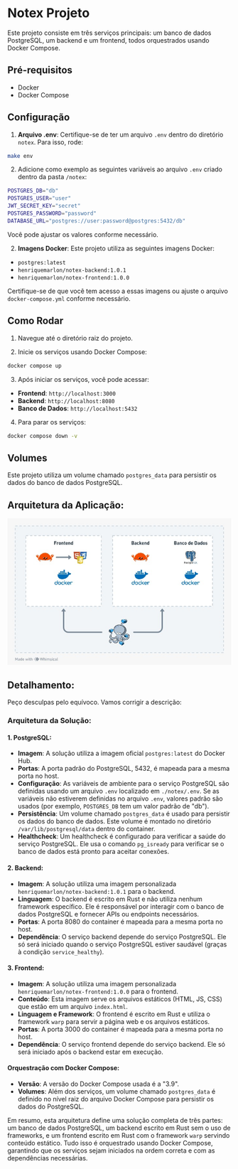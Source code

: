 # Notex Projeto

Este projeto consiste em três serviços principais: um banco de dados PostgreSQL, um backend e um frontend, todos orquestrados usando Docker Compose.

## Pré-requisitos

- Docker
- Docker Compose

## Configuração

1. **Arquivo .env**: Certifique-se de ter um arquivo `.env` dentro do diretório `notex`. Para isso, rode:

```bash
make env
```

2. Adicione como exemplo as seguintes variáveis ao arquivo ```.env``` criado dentro da pasta ```/notex```:

```bash
POSTGRES_DB="db"
POSTGRES_USER="user"
JWT_SECRET_KEY="secret"
POSTGRES_PASSWORD="password"
DATABASE_URL="postgres://user:password@postgres:5432/db"
```

Você pode ajustar os valores conforme necessário.

2. **Imagens Docker**: Este projeto utiliza as seguintes imagens Docker:

- `postgres:latest`
- `henriquemarlon/notex-backend:1.0.1`
- `henriquemarlon/notex-frontend:1.0.0`

Certifique-se de que você tem acesso a essas imagens ou ajuste o arquivo `docker-compose.yml` conforme necessário.

## Como Rodar

1. Navegue até o diretório raiz do projeto.

2. Inicie os serviços usando Docker Compose:

```bash
docker compose up
```

3. Após iniciar os serviços, você pode acessar:

- **Frontend**: `http://localhost:3000`
- **Backend**: `http://localhost:8080`
- **Banco de Dados**: `http://localhost:5432`

4. Para parar os serviços:

```bash
docker compose down -v
```

## Volumes

Este projeto utiliza um volume chamado `postgres_data` para persistir os dados do banco de dados PostgreSQL.

## Arquitetura da Aplicação:
<p align="center">
  <img src="./arquitetura.jpeg" alt="Arquitetura da Solução">
</p>

## Detalhamento:
Peço desculpas pelo equívoco. Vamos corrigir a descrição:

### Arquitetura da Solução:

#### 1. **PostgreSQL**:
- **Imagem**: A solução utiliza a imagem oficial `postgres:latest` do Docker Hub.
- **Portas**: A porta padrão do PostgreSQL, 5432, é mapeada para a mesma porta no host.
- **Configuração**: As variáveis de ambiente para o serviço PostgreSQL são definidas usando um arquivo `.env` localizado em `./notex/.env`. Se as variáveis não estiverem definidas no arquivo `.env`, valores padrão são usados (por exemplo, `POSTGRES_DB` tem um valor padrão de "db").
- **Persistência**: Um volume chamado `postgres_data` é usado para persistir os dados do banco de dados. Este volume é montado no diretório `/var/lib/postgresql/data` dentro do container.
- **Healthcheck**: Um healthcheck é configurado para verificar a saúde do serviço PostgreSQL. Ele usa o comando `pg_isready` para verificar se o banco de dados está pronto para aceitar conexões.

#### 2. **Backend**:
- **Imagem**: A solução utiliza uma imagem personalizada `henriquemarlon/notex-backend:1.0.1` para o backend.
- **Linguagem**: O backend é escrito em Rust e não utiliza nenhum framework específico. Ele é responsável por interagir com o banco de dados PostgreSQL e fornecer APIs ou endpoints necessários.
- **Portas**: A porta 8080 do container é mapeada para a mesma porta no host.
- **Dependência**: O serviço backend depende do serviço PostgreSQL. Ele só será iniciado quando o serviço PostgreSQL estiver saudável (graças à condição `service_healthy`).

#### 3. **Frontend**:
- **Imagem**: A solução utiliza uma imagem personalizada `henriquemarlon/notex-frontend:1.0.0` para o frontend.
- **Conteúdo**: Esta imagem serve os arquivos estáticos (HTML, JS, CSS) que estão em um arquivo `index.html`.
- **Linguagem e Framework**: O frontend é escrito em Rust e utiliza o framework `warp` para servir a página web e os arquivos estáticos.
- **Portas**: A porta 3000 do container é mapeada para a mesma porta no host.
- **Dependência**: O serviço frontend depende do serviço backend. Ele só será iniciado após o backend estar em execução.

#### **Orquestração com Docker Compose**:
- **Versão**: A versão do Docker Compose usada é a "3.9".
- **Volumes**: Além dos serviços, um volume chamado `postgres_data` é definido no nível raiz do arquivo Docker Compose para persistir os dados do PostgreSQL.

Em resumo, esta arquitetura define uma solução completa de três partes: um banco de dados PostgreSQL, um backend escrito em Rust sem o uso de frameworks, e um frontend escrito em Rust com o framework `warp` servindo conteúdo estático. Tudo isso é orquestrado usando Docker Compose, garantindo que os serviços sejam iniciados na ordem correta e com as dependências necessárias.